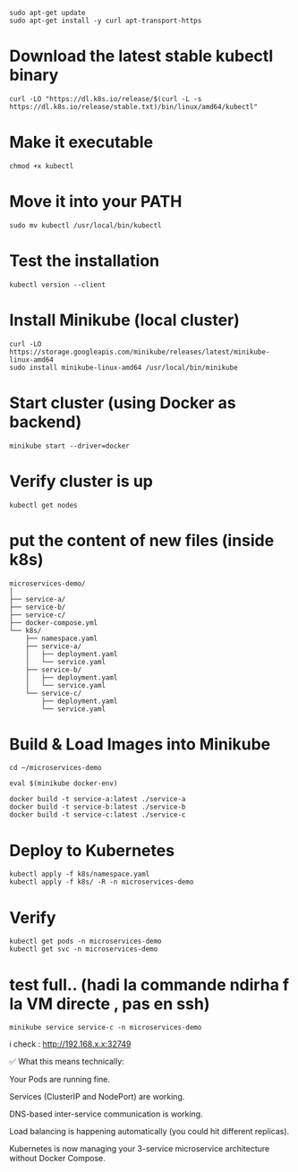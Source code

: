 ```
sudo apt-get update
sudo apt-get install -y curl apt-transport-https
```

# Download the latest stable kubectl binary
```
curl -LO "https://dl.k8s.io/release/$(curl -L -s https://dl.k8s.io/release/stable.txt)/bin/linux/amd64/kubectl"
```

# Make it executable
```
chmod +x kubectl
```

# Move it into your PATH
```
sudo mv kubectl /usr/local/bin/kubectl
```

# Test the installation
```
kubectl version --client
```

# Install Minikube (local cluster)
```
curl -LO https://storage.googleapis.com/minikube/releases/latest/minikube-linux-amd64
sudo install minikube-linux-amd64 /usr/local/bin/minikube
```
# Start cluster (using Docker as backend)
```
minikube start --driver=docker
```
# Verify cluster is up
```
kubectl get nodes
```


# put the content of new files (inside k8s)
```
microservices-demo/
│
├── service-a/
├── service-b/
├── service-c/
├── docker-compose.yml
└── k8s/
    ├── namespace.yaml
    ├── service-a/
    │   ├── deployment.yaml
    │   └── service.yaml
    ├── service-b/
    │   ├── deployment.yaml
    │   └── service.yaml
    └── service-c/
        ├── deployment.yaml
        └── service.yaml

```

# Build & Load Images into Minikube 
```
cd ~/microservices-demo

eval $(minikube docker-env)

docker build -t service-a:latest ./service-a
docker build -t service-b:latest ./service-b
docker build -t service-c:latest ./service-c
```


# Deploy to Kubernetes
```
kubectl apply -f k8s/namespace.yaml
kubectl apply -f k8s/ -R -n microservices-demo
```

# Verify
```
kubectl get pods -n microservices-demo
kubectl get svc -n microservices-demo
```

# test full.. (hadi la commande ndirha f la VM directe , pas en ssh)
```
minikube service service-c -n microservices-demo
```

i check :   http://192.168.x.x:32749




✅ What this means technically:

Your Pods are running fine.

Services (ClusterIP and NodePort) are working.

DNS-based inter-service communication is working.

Load balancing is happening automatically (you could hit different replicas).

Kubernetes is now managing your 3-service microservice architecture without Docker Compose.
